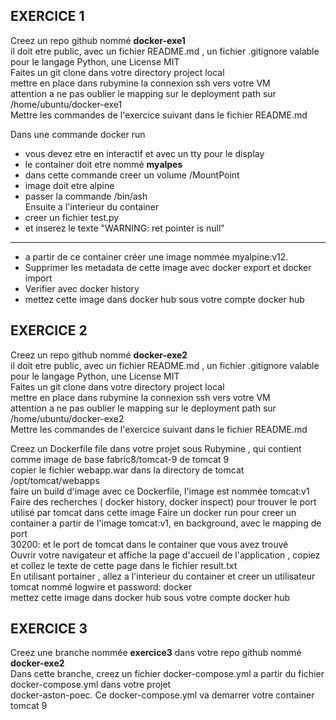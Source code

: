 ## EXERCICE 1
Creez un repo github nommé **docker-exe1**  
il doit etre public, avec un fichier README.md , un fichier  .gitignore valable pour le langage Python, une License MIT  
Faites un git clone dans votre directory project local   
mettre en place dans rubymine la connexion ssh vers votre VM   
attention a ne pas oublier le mapping sur le deployment path sur /home/ubuntu/docker-exe1  
Mettre les commandes de l'exercice suivant dans le fichier README.md  

Dans une commande docker run
* vous devez etre en interactif et avec un tty pour le display
* le container doit etre nommé **myalpes** 
* dans cette commande creer un volume /MountPoint
* image doit etre alpine
* passer la commande /bin/ash   
Ensuite a l'interieur du container  
* creer un fichier test.py
* et inserez le texte "WARNING: ret pointer is null"
---
* a partir de ce container créer une image nommée  myalpine:v12.
* Supprimer les metadata de cette image avec docker export et docker import 
* Verifier avec docker history 
* mettez cette image dans docker hub sous votre compte docker hub

## EXERCICE 2
Creez un repo github nommé **docker-exe2**  
il doit etre public, avec un fichier README.md , un fichier  .gitignore valable pour le langage Python, une License MIT  
Faites un git clone dans votre directory project local   
mettre en place dans rubymine la connexion ssh vers votre VM   
attention a ne pas oublier le mapping sur le deployment path sur /home/ubuntu/docker-exe2  
Mettre les commandes de l'exercice suivant dans le fichier README.md

Creez un Dockerfile file dans votre projet sous Rubymine , qui contient  
comme image de base fabric8/tomcat-9 de tomcat 9  
copier le fichier webapp.war dans la directory  de tomcat /opt/tomcat/webapps  
faire un build d'image avec ce Dockerfile, l'image est nommée tomcat:v1  
Faire des recherches ( docker history, docker inspect) pour trouver le port utilisé par tomcat dans cette image
Faire un docker run pour creer un container a partir de l'image tomcat:v1, en background, avec le mapping de port   
30200: et le port de tomcat dans le container que vous avez trouvé  
Ouvrir votre navigateur et affiche la page d'accueil de l'application , copiez et collez le texte de cette page dans le fichier result.txt  
En utilisant portainer , allez a l'interieur du container et creer un utilisateur tomcat nommé logwire et password: docker  
mettez cette image dans docker hub sous votre compte docker hub  


## EXERCICE 3
Creez une branche nommée **exercice3** dans votre repo github nommé **docker-exe2**  
Dans cette branche, creez un fichier docker-compose.yml a partir du fichier docker-compose.yml dans votre projet  
docker-aston-poec. 
Ce docker-compose.yml va demarrer votre container tomcat 9 





